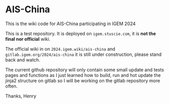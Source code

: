 # AIS-China

This is the wiki code for AIS-China participating in IGEM 2024

This is a test repository. It is deployed on ```igem.stuscie.com```, it is **not the final nor official** wiki. 

The official wiki in on ```2024.igem.wiki/ais-china``` and ```gitlab.igem.org/2024/ais-china``` it is still under construction, please stand back and watch. 

The current github repository will only contain some small update and tests pages and functions as I just learned how to build, run and hot update the jinja2 structure on gitlab so I will be working on the gitlab repository more often.

Thanks, Henry
